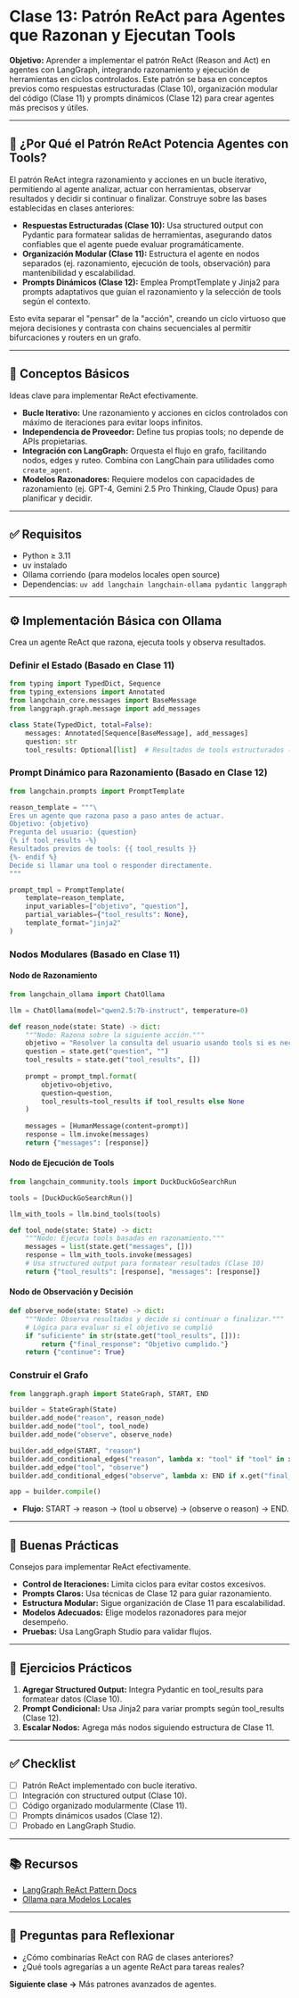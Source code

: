 # Clase 13: Patrón ReAct para Agentes que Razonan y Ejecutan Tools

**Objetivo:** Aprender a implementar el patrón ReAct (Reason and Act) en agentes con LangGraph, integrando razonamiento y ejecución de herramientas en ciclos controlados. Este patrón se basa en conceptos previos como respuestas estructuradas (Clase 10), organización modular del código (Clase 11) y prompts dinámicos (Clase 12) para crear agentes más precisos y útiles.

---

## 🧠 ¿Por Qué el Patrón ReAct Potencia Agentes con Tools?

El patrón ReAct integra razonamiento y acciones en un bucle iterativo, permitiendo al agente analizar, actuar con herramientas, observar resultados y decidir si continuar o finalizar. Construye sobre las bases establecidas en clases anteriores:

- **Respuestas Estructuradas (Clase 10):** Usa structured output con Pydantic para formatear salidas de herramientas, asegurando datos confiables que el agente puede evaluar programáticamente.
- **Organización Modular (Clase 11):** Estructura el agente en nodos separados (ej. razonamiento, ejecución de tools, observación) para mantenibilidad y escalabilidad.
- **Prompts Dinámicos (Clase 12):** Emplea PromptTemplate y Jinja2 para prompts adaptativos que guían el razonamiento y la selección de tools según el contexto.

Esto evita separar el "pensar" de la "acción", creando un ciclo virtuoso que mejora decisiones y contrasta con chains secuenciales al permitir bifurcaciones y routers en un grafo.

---

## 🔑 Conceptos Básicos

Ideas clave para implementar ReAct efectivamente.

- **Bucle Iterativo:** Une razonamiento y acciones en ciclos controlados con máximo de iteraciones para evitar loops infinitos.
- **Independencia de Proveedor:** Define tus propias tools; no depende de APIs propietarias.
- **Integración con LangGraph:** Orquesta el flujo en grafo, facilitando nodos, edges y ruteo. Combina con LangChain para utilidades como `create_agent`.
- **Modelos Razonadores:** Requiere modelos con capacidades de razonamiento (ej. GPT-4, Gemini 2.5 Pro Thinking, Claude Opus) para planificar y decidir.

---

## ✅ Requisitos

- Python ≥ 3.11
- uv instalado
- Ollama corriendo (para modelos locales open source)
- Dependencias: `uv add langchain langchain-ollama pydantic langgraph`

---

## ⚙️ Implementación Básica con Ollama

Crea un agente ReAct que razona, ejecuta tools y observa resultados.

### Definir el Estado (Basado en Clase 11)

```python
from typing import TypedDict, Sequence
from typing_extensions import Annotated
from langchain_core.messages import BaseMessage
from langgraph.graph.message import add_messages

class State(TypedDict, total=False):
    messages: Annotated[Sequence[BaseMessage], add_messages]
    question: str
    tool_results: Optional[list]  # Resultados de tools estructurados (Clase 10)
```

### Prompt Dinámico para Razonamiento (Basado en Clase 12)

```python
from langchain.prompts import PromptTemplate

reason_template = """\
Eres un agente que razona paso a paso antes de actuar.
Objetivo: {objetivo}
Pregunta del usuario: {question}
{% if tool_results -%}
Resultados previos de tools: {{ tool_results }}
{%- endif %}
Decide si llamar una tool o responder directamente.
"""

prompt_tmpl = PromptTemplate(
    template=reason_template,
    input_variables=["objetivo", "question"],
    partial_variables={"tool_results": None},
    template_format="jinja2"
)
```

### Nodos Modulares (Basado en Clase 11)

#### Nodo de Razonamiento

```python
from langchain_ollama import ChatOllama

llm = ChatOllama(model="qwen2.5:7b-instruct", temperature=0)

def reason_node(state: State) -> dict:
    """Nodo: Razona sobre la siguiente acción."""
    objetivo = "Resolver la consulta del usuario usando tools si es necesario."
    question = state.get("question", "")
    tool_results = state.get("tool_results", [])
    
    prompt = prompt_tmpl.format(
        objetivo=objetivo,
        question=question,
        tool_results=tool_results if tool_results else None
    )
    
    messages = [HumanMessage(content=prompt)]
    response = llm.invoke(messages)
    return {"messages": [response]}
```

#### Nodo de Ejecución de Tools

```python
from langchain_community.tools import DuckDuckGoSearchRun

tools = [DuckDuckGoSearchRun()]

llm_with_tools = llm.bind_tools(tools)

def tool_node(state: State) -> dict:
    """Nodo: Ejecuta tools basadas en razonamiento."""
    messages = list(state.get("messages", []))
    response = llm_with_tools.invoke(messages)
    # Usa structured output para formatear resultados (Clase 10)
    return {"tool_results": [response], "messages": [response]}
```

#### Nodo de Observación y Decisión

```python
def observe_node(state: State) -> dict:
    """Nodo: Observa resultados y decide si continuar o finalizar."""
    # Lógica para evaluar si el objetivo se cumplió
    if "suficiente" in str(state.get("tool_results", [])):
        return {"final_response": "Objetivo cumplido."}
    return {"continue": True}
```

### Construir el Grafo

```python
from langgraph.graph import StateGraph, START, END

builder = StateGraph(State)
builder.add_node("reason", reason_node)
builder.add_node("tool", tool_node)
builder.add_node("observe", observe_node)

builder.add_edge(START, "reason")
builder.add_conditional_edges("reason", lambda x: "tool" if "tool" in x else "observe")
builder.add_edge("tool", "observe")
builder.add_conditional_edges("observe", lambda x: END if x.get("final_response") else "reason")

app = builder.compile()
```

- **Flujo:** START → reason → (tool u observe) → (observe o reason) → END.

---

## 📏 Buenas Prácticas

Consejos para implementar ReAct efectivamente.

- **Control de Iteraciones:** Limita ciclos para evitar costos excesivos.
- **Prompts Claros:** Usa técnicas de Clase 12 para guiar razonamiento.
- **Estructura Modular:** Sigue organización de Clase 11 para escalabilidad.
- **Modelos Adecuados:** Elige modelos razonadores para mejor desempeño.
- **Pruebas:** Usa LangGraph Studio para validar flujos.

---

## 🧪 Ejercicios Prácticos

1. **Agregar Structured Output:** Integra Pydantic en tool_results para formatear datos (Clase 10).
2. **Prompt Condicional:** Usa Jinja2 para variar prompts según tool_results (Clase 12).
3. **Escalar Nodos:** Agrega más nodos siguiendo estructura de Clase 11.

---

## ✅ Checklist

- [ ] Patrón ReAct implementado con bucle iterativo.
- [ ] Integración con structured output (Clase 10).
- [ ] Código organizado modularmente (Clase 11).
- [ ] Prompts dinámicos usados (Clase 12).
- [ ] Probado en LangGraph Studio.

---

## 📚 Recursos

- [LangGraph ReAct Pattern Docs](https://python.langchain.com/docs/langgraph/)
- [Ollama para Modelos Locales](https://ollama.ai/)

---

## 🤔 Preguntas para Reflexionar

- ¿Cómo combinarías ReAct con RAG de clases anteriores?
- ¿Qué tools agregarías a un agente ReAct para tareas reales?

**Siguiente clase →** Más patrones avanzados de agentes.

